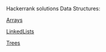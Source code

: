 Hackerrank solutions
	Data Structures:

[Arrays](https://www.hackerrank.com/domains/data-structures/arrays)

[LinkedLists](https://www.hackerrank.com/domains/data-structures/linked-lists)
		
[Trees](https://www.hackerrank.com/domains/data-structures/trees)
